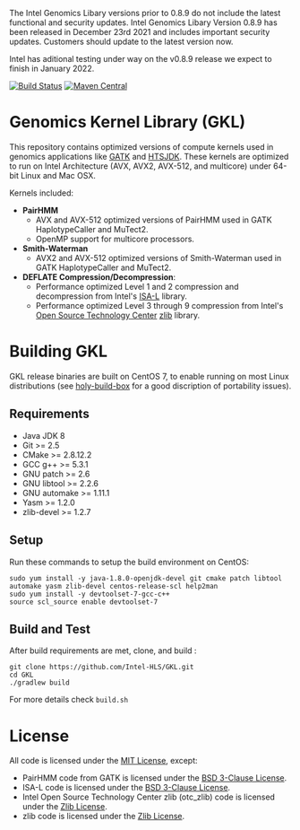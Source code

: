 The Intel Genomics Libary versions prior to 0.8.9 do not include the latest functional and security updates. Intel Genomics Libary Version 0.8.9 has been released in December 23rd 2021 and includes important security updates. Customers should update to the latest version now.

Intel has aditional testing under way on the v0.8.9 release we expect to finish in January 2022.  


[![Build Status](https://travis-ci.org/Intel-HLS/GKL.svg?branch=master)](https://travis-ci.org/Intel-HLS/GKL)
[![Maven Central](https://maven-badges.herokuapp.com/maven-central/com.intel.gkl/gkl/badge.svg)](https://maven-badges.herokuapp.com/maven-central/com.intel.gkl/gkl)

# Genomics Kernel Library (GKL)
This repository contains optimized versions of compute kernels used in genomics applications like
[GATK](https://github.com/broadinstitute/gatk) and [HTSJDK](https://github.com/samtools/htsjdk). These kernels are
optimized to run on Intel Architecture (AVX, AVX2, AVX-512, and multicore) under 64-bit Linux and Mac OSX.

Kernels included:
* **PairHMM**
  * AVX and AVX-512 optimized versions of PairHMM used in GATK HaplotypeCaller and MuTect2. 
  * OpenMP support for multicore processors.
* **Smith-Waterman**
  * AVX2 and AVX-512 optimized versions of Smith-Waterman used in GATK HaplotypeCaller and MuTect2.
* **DEFLATE Compression/Decompression**:
  * Performance optimized Level 1 and 2 compression and decompression from Intel's [ISA-L](https://github.com/01org/isa-l) library.
  * Performance optimized Level 3 through 9 compression from Intel's [Open Source Technology Center](https://01.org/) [zlib](https://github.com/jtkukunas/zlib) library.

# Building GKL
GKL release binaries are built on CentOS 7, to enable running on most Linux distributions (see [holy-build-box](https://github.com/phusion/holy-build-box#problem-introduction) for a good discription of portability issues).

## Requirements
* Java JDK 8
* Git >= 2.5
* CMake >= 2.8.12.2
* GCC g++ >= 5.3.1
* GNU patch >= 2.6
* GNU libtool >= 2.2.6
* GNU automake >= 1.11.1
* Yasm >= 1.2.0
* zlib-devel >= 1.2.7

## Setup
Run these commands to setup the build environment on CentOS:
```
sudo yum install -y java-1.8.0-openjdk-devel git cmake patch libtool automake yasm zlib-devel centos-release-scl help2man
sudo yum install -y devtoolset-7-gcc-c++
source scl_source enable devtoolset-7
```

## Build and Test
After build requirements are met, clone, and build :
```
git clone https://github.com/Intel-HLS/GKL.git
cd GKL
./gradlew build
```
For more details check `build.sh`

# License
All code is licensed under the [MIT License](https://opensource.org/licenses/MIT), except:
* PairHMM code from GATK is licensed under the [BSD 3-Clause License](https://opensource.org/licenses/BSD-3-Clause).
* ISA-L code is licensed under the [BSD 3-Clause License](https://opensource.org/licenses/BSD-3-Clause).
* Intel Open Source Technology Center zlib (otc_zlib) code is licensed under the [Zlib License](https://opensource.org/licenses/Zlib).
* zlib code is licensed under the [Zlib License](https://opensource.org/licenses/Zlib).
